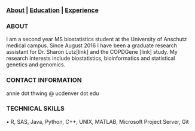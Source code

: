 ### [About](https://athwing.github.io)  |  [Education](https://athwing.github.io/education) |  [Experience](https://athwing.github.io/experience)

### ABOUT
I am a second year MS biostatistics student at the University of Anschutz medical campus. Since August 2016 I have been a graduate research assistant for Dr. Sharon Lutz[link] and the COPDGene [link] study.  My research interests include biostatistics, bioinformatics and statistical genetics and genomics. 

### CONTACT INFORMATION
annie dot thwing @ ucdenver dot edu

### TECHNICAL SKILLS
•	R, SAS, Java, Python, C++, UNIX, MATLAB, Microsoft Project Server, Git
